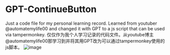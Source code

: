 # GPT-ContinueButton
Just a code file for my personal learning record. Learned from youtuber @automatemylife00 and changed it with GPT to a js script that can be used via tampermonkey.
仅仅作为我个人学习记录的代码文件。从youtube博主@automatemylife00那学习到并将其用GPT改为可以通过tampermonkey使用的js脚本。
![image](https://github.com/rocshawn/GPT-ContinueButton/assets/87604792/47564b0d-a296-44f7-9f96-93e57b704194)

